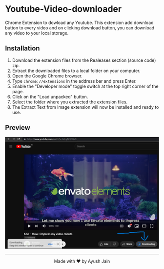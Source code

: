 # Youtube-Video-downloader
Chrome Extension to dowload any Youtube. This extension add download button to every video and on clicking download button, you can download any video to your local storage.
## Installation
1. Download the extension files from the Realeases section (source code) zip.
2. Extract the downloaded files to a local folder on your computer.
3. Open the Google Chrome browser.
4. Type `chrome://extensions` in the address bar and press Enter.
5. Enable the "Developer mode" toggle switch at the top right corner of the page.
6. Click on the "Load unpacked" button.
7. Select the folder where you extracted the extension files.
8. The Extract Text from Image extension will now be installed and ready to use.
## Preview 
<img src="ayush.png">
<hr>
<p align="center"> Made with ❤️ by Ayush Jain </p>
